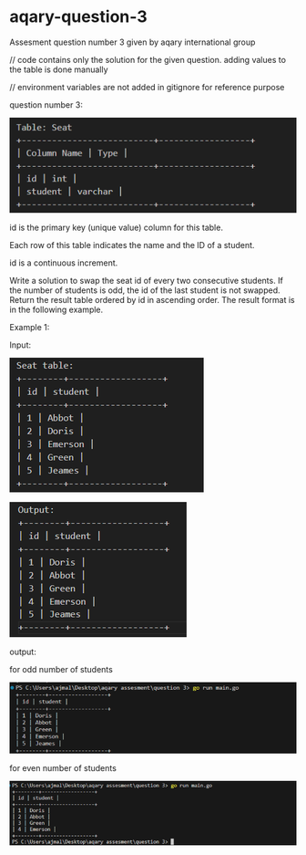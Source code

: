# aqary-question-3
Assesment question number 3 given by aqary international group

// code contains only the solution for the given question. adding values to the table is done manually

// environment variables are not added in gitignore for reference purpose

question number 3:

![alt text](images/image-2.png)

id is the primary key (unique value) column for this table.

Each row of this table indicates the name and the ID of a student.

id is a continuous increment.

Write a solution to swap the seat id of every two consecutive students.
If the number of students is odd, the id of the last student is not swapped.
Return the result table ordered by id in ascending order.
The result format is in the following example.

Example 1:

Input:

![alt text](images/image-3.png)

![alt text](images/image-4.png)


output:

for odd number of students

![alt text](images/image.png)

for even number of students

![alt text](images/image-1.png)
